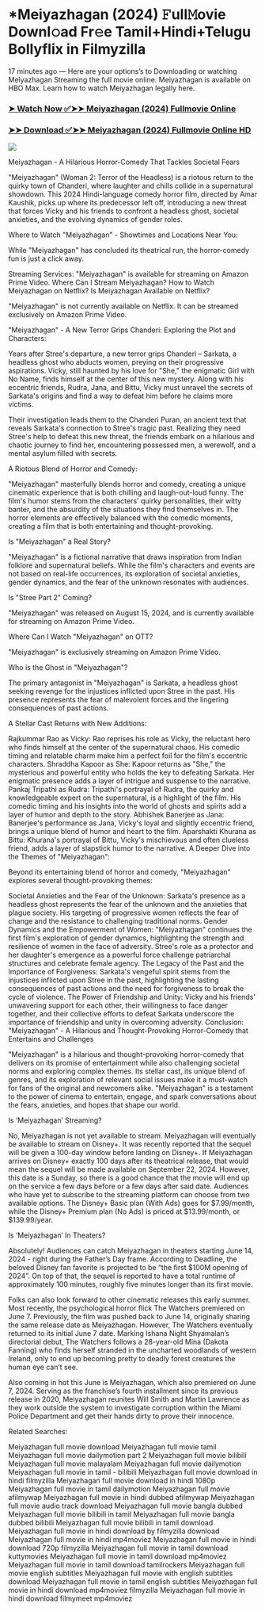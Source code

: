 # *Meiyazhagan (2024) 𝙵ull𝙼ovie Downl𝚘ad Fr𝚎e Tamil+Hindi+Telugu Bollyflix in Filmyzilla
17 minutes ago — Here are your options’s to Downloading or watching Meiyazhagan Streaming the full movie online. Meiyazhagan is available on HBO Max. Learn how to watch Meiyazhagan legally here.


### [➤ Watch Now ✅➤➤ Meiyazhagan (2024) Fullmovie Online](https://t.co/xvq7GStA20)

### [➤➤ Download ✅➤➤ Meiyazhagan (2024) Fullmovie Online HD](https://t.co/xvq7GStA20)

<p dir="auto"><a href="https://t.co/xvq7GStA20" title="PLAY NOW" rel="nofollow"><img src="https://i.imgur.com/jhNGoEt.gif" style="max-width: 100%;"></a></p>


Meiyazhagan - A Hilarious Horror-Comedy That Tackles Societal Fears

"Meiyazhagan" (Woman 2: Terror of the Headless) is a riotous return to the quirky town of Chanderi, where laughter and chills collide in a supernatural showdown. This 2024 Hindi-language comedy horror film, directed by Amar Kaushik, picks up where its predecessor left off, introducing a new threat that forces Vicky and his friends to confront a headless ghost, societal anxieties, and the evolving dynamics of gender roles.

Where to Watch "Meiyazhagan" - Showtimes and Locations Near You:

While "Meiyazhagan" has concluded its theatrical run, the horror-comedy fun is just a click away.

Streaming Services: "Meiyazhagan" is available for streaming on Amazon Prime Video.
Where Can I Stream Meiyazhagan? How to Watch Meiyazhagan on Netflix? Is Meiyazhagan Available on Netflix?

"Meiyazhagan" is not currently available on Netflix. It can be streamed exclusively on Amazon Prime Video.

"Meiyazhagan" - A New Terror Grips Chanderi: Exploring the Plot and Characters:

Years after Stree's departure, a new terror grips Chanderi – Sarkata, a headless ghost who abducts women, preying on their progressive aspirations. Vicky, still haunted by his love for "She," the enigmatic Girl with No Name, finds himself at the center of this new mystery. Along with his eccentric friends, Rudra, Jana, and Bittu, Vicky must unravel the secrets of Sarkata's origins and find a way to defeat him before he claims more victims.

Their investigation leads them to the Chanderi Puran, an ancient text that reveals Sarkata's connection to Stree's tragic past. Realizing they need Stree's help to defeat this new threat, the friends embark on a hilarious and chaotic journey to find her, encountering possessed men, a werewolf, and a mental asylum filled with secrets.

A Riotous Blend of Horror and Comedy:

"Meiyazhagan" masterfully blends horror and comedy, creating a unique cinematic experience that is both chilling and laugh-out-loud funny. The film's humor stems from the characters' quirky personalities, their witty banter, and the absurdity of the situations they find themselves in. The horror elements are effectively balanced with the comedic moments, creating a film that is both entertaining and thought-provoking.

Is "Meiyazhagan" a Real Story?

"Meiyazhagan" is a fictional narrative that draws inspiration from Indian folklore and supernatural beliefs. While the film's characters and events are not based on real-life occurrences, its exploration of societal anxieties, gender dynamics, and the fear of the unknown resonates with audiences.

Is "Stree Part 2" Coming?

"Meiyazhagan" was released on August 15, 2024, and is currently available for streaming on Amazon Prime Video.

Where Can I Watch "Meiyazhagan" on OTT?

"Meiyazhagan" is exclusively streaming on Amazon Prime Video.

Who is the Ghost in "Meiyazhagan"?

The primary antagonist in "Meiyazhagan" is Sarkata, a headless ghost seeking revenge for the injustices inflicted upon Stree in the past. His presence represents the fear of malevolent forces and the lingering consequences of past actions.

A Stellar Cast Returns with New Additions:

Rajkummar Rao as Vicky: Rao reprises his role as Vicky, the reluctant hero who finds himself at the center of the supernatural chaos. His comedic timing and relatable charm make him a perfect foil for the film's eccentric characters.
Shraddha Kapoor as She: Kapoor returns as "She," the mysterious and powerful entity who holds the key to defeating Sarkata. Her enigmatic presence adds a layer of intrigue and suspense to the narrative.
Pankaj Tripathi as Rudra: Tripathi's portrayal of Rudra, the quirky and knowledgeable expert on the supernatural, is a highlight of the film. His comedic timing and his insights into the world of ghosts and spirits add a layer of humor and depth to the story.
Abhishek Banerjee as Jana: Banerjee's performance as Jana, Vicky's loyal and slightly eccentric friend, brings a unique blend of humor and heart to the film.
Aparshakti Khurana as Bittu: Khurana's portrayal of Bittu, Vicky's mischievous and often clueless friend, adds a layer of slapstick humor to the narrative.
A Deeper Dive into the Themes of "Meiyazhagan":

Beyond its entertaining blend of horror and comedy, "Meiyazhagan" explores several thought-provoking themes:

Societal Anxieties and the Fear of the Unknown: Sarkata's presence as a headless ghost represents the fear of the unknown and the anxieties that plague society. His targeting of progressive women reflects the fear of change and the resistance to challenging traditional norms.
Gender Dynamics and the Empowerment of Women: "Meiyazhagan" continues the first film's exploration of gender dynamics, highlighting the strength and resilience of women in the face of adversity. Stree's role as a protector and her daughter's emergence as a powerful force challenge patriarchal structures and celebrate female agency.
The Legacy of the Past and the Importance of Forgiveness: Sarkata's vengeful spirit stems from the injustices inflicted upon Stree in the past, highlighting the lasting consequences of past actions and the need for forgiveness to break the cycle of violence.
The Power of Friendship and Unity: Vicky and his friends' unwavering support for each other, their willingness to face danger together, and their collective efforts to defeat Sarkata underscore the importance of friendship and unity in overcoming adversity.
Conclusion: "Meiyazhagan" - A Hilarious and Thought-Provoking Horror-Comedy that Entertains and Challenges

"Meiyazhagan" is a hilarious and thought-provoking horror-comedy that delivers on its promise of entertainment while also challenging societal norms and exploring complex themes. Its stellar cast, its unique blend of genres, and its exploration of relevant social issues make it a must-watch for fans of the original and newcomers alike. "Meiyazhagan" is a testament to the power of cinema to entertain, engage, and spark conversations about the fears, anxieties, and hopes that shape our world.


Is ‘Meiyazhagan’ Streaming?

No, Meiyazhagan is not yet available to stream. Meiyazhagan will eventually be available to stream on Disney+. It was recently reported that the sequel will be given a 100-day window before landing on Disney+. If Meiyazhagan arrives on Disney+ exactly 100 days after its theatrical release, that would mean the sequel will be made available on September 22, 2024. However, this date is a Sunday, so there is a good chance that the movie will end up on the service a few days before or a few days after said date. Audiences who have yet to subscribe to the streaming platform can choose from two available options. The Disney+ Basic plan (With Ads) goes for $7.99/month, while the Disney+ Premium plan (No Ads) is priced at $13.99/month, or $139.99/year.

Is ‘Meiyazhagan’ In Theaters?

Absolutely! Audiences can catch Meiyazhagan in theaters starting June 14, 2024 - right during the Father’s Day frame. According to Deadline, the beloved Disney fan favorite is projected to be “the first $100M opening of 2024”. On top of that, the sequel is reported to have a total runtime of approximately 100 minutes, roughly five minutes longer than its first movie.

Folks can also look forward to other cinematic releases this early summer. Most recently, the psychological horror flick The Watchers premiered on June 7. Previously, the film was pushed back to June 14, originally sharing the same release date as Meiyazhagan. However, The Watchers eventually returned to its initial June 7 date. Marking Ishana Night Shyamalan’s directorial debut, The Watchers follows a 28-year-old Mina (Dakota Fanning) who finds herself stranded in the uncharted woodlands of western Ireland, only to end up becoming pretty to deadly forest creatures the human eye can’t see.

Also coming in hot this June is Meiyazhagan, which also premiered on June 7, 2024. Serving as the franchise’s fourth installment since its previous release in 2020, Meiyazhagan reunites Will Smith and Martin Lawrence as they work outside the system to investigate corruption within the Miami Police Department and get their hands dirty to prove their innocence.


Related Searches:

Meiyazhagan full movie download
Meiyazhagan full movie tamil
Meiyazhagan full movie dailymotion part 2
Meiyazhagan full movie bilibili
Meiyazhagan full movie malayalam
Meiyazhagan full movie dailymotion
Meiyazhagan full movie in tamil - bilibili
Meiyazhagan full movie download in hindi filmyzilla
Meiyazhagan full movie download in hindi 1080p
Meiyazhagan full movie in tamil dailymotion
Meiyazhagan full movie afilmywap
Meiyazhagan full movie in hindi dubbed afilmywap
Meiyazhagan full movie audio track download
Meiyazhagan full movie bangla dubbed
Meiyazhagan full movie bilibili in tamil
Meiyazhagan full movie bangla dubbed bilibili
Meiyazhagan full movie bilibili in tamil download
Meiyazhagan full movie in hindi download by filmyzilla
download Meiyazhagan full movie in hindi mp4moviez
Meiyazhagan full movie in hindi download 720p filmyzilla
Meiyazhagan full movie in tamil download kuttymovies
Meiyazhagan full movie in tamil download mp4moviez
Meiyazhagan full movie in tamil download tamilrockers
Meiyazhagan full movie english subtitles
Meiyazhagan full movie with english subtitles download
Meiyazhagan full movie in tamil english subtitles
Meiyazhagan full movie in hindi download mp4moviez filmyzilla
Meiyazhagan full movie in hindi download filmymeet mp4moviez
